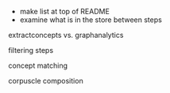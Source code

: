 * make list at top of README
* examine what is in the store between steps

extractconcepts vs. graphanalytics

filtering steps

concept matching

corpuscle composition




